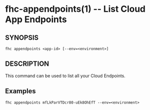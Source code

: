 fhc-appendpoints(1) -- List Cloud App Endpoints
===============================================

## SYNOPSIS

    fhc appendpoints <app-id> [--env=<environment>]

## DESCRIPTION

This command can be used to list all your Cloud Endpoints.

## Examples

    fhc appendpoints mfLkParVTDcr80-uEk8OhEfT --env=<environment>
